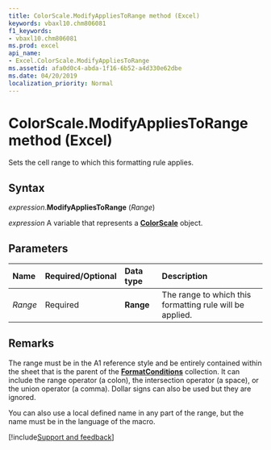 ```yaml
---
title: ColorScale.ModifyAppliesToRange method (Excel)
keywords: vbaxl10.chm806081
f1_keywords:
- vbaxl10.chm806081
ms.prod: excel
api_name:
- Excel.ColorScale.ModifyAppliesToRange
ms.assetid: afa0d0c4-abda-1f16-6b52-a4d330e62dbe
ms.date: 04/20/2019
localization_priority: Normal
---
```



# ColorScale.ModifyAppliesToRange method (Excel)

Sets the cell range to which this formatting rule applies.


## Syntax

_expression_.**ModifyAppliesToRange** (_Range_)

_expression_ A variable that represents a **[ColorScale](Excel.ColorScale.md)** object.


## Parameters

|Name|Required/Optional|Data type|Description|
|:-----|:-----|:-----|:-----|
| _Range_|Required| **Range**|The range to which this formatting rule will be applied.|

## Remarks

The range must be in the A1 reference style and be entirely contained within the sheet that is the parent of the **[FormatConditions](Excel.FormatConditions.md)** collection. It can include the range operator (a colon), the intersection operator (a space), or the union operator (a comma). Dollar signs can also be used but they are ignored.

You can also use a local defined name in any part of the range, but the name must be in the language of the macro.




[!include[Support and feedback](~/includes/feedback-boilerplate.md)]